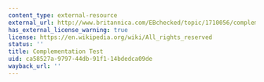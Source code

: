 ```yaml
---
content_type: external-resource
external_url: http://www.britannica.com/EBchecked/topic/1710056/complementation-test
has_external_license_warning: true
license: https://en.wikipedia.org/wiki/All_rights_reserved
status: ''
title: Complementation Test
uid: ca58527a-9797-44db-91f1-14bdedca09de
wayback_url: ''
---
```

